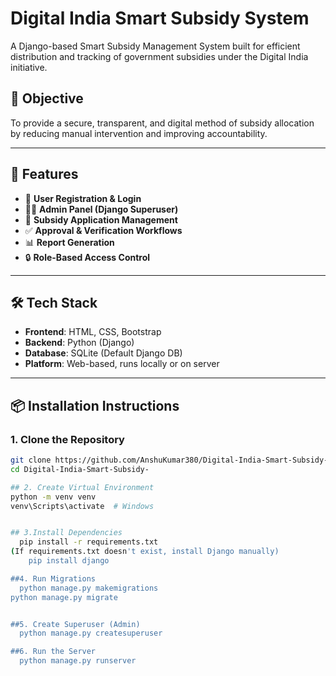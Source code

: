 # Digital India Smart Subsidy System

A Django-based Smart Subsidy Management System built for efficient distribution and tracking of government subsidies under the Digital India initiative.

## 🎯 Objective

To provide a secure, transparent, and digital method of subsidy allocation by reducing manual intervention and improving accountability.

---

## 🚀 Features

- 👤 **User Registration & Login**
- 🧑‍💼 **Admin Panel (Django Superuser)**
- 📜 **Subsidy Application Management**
- ✅ **Approval & Verification Workflows**
- 📊 **Report Generation**
- 🔒 **Role-Based Access Control**

---

## 🛠️ Tech Stack

- **Frontend**: HTML, CSS, Bootstrap
- **Backend**: Python (Django)
- **Database**: SQLite (Default Django DB)
- **Platform**: Web-based, runs locally or on server

---

## 📦 Installation Instructions

### 1. Clone the Repository
```bash
git clone https://github.com/AnshuKumar380/Digital-India-Smart-Subsidy-.git
cd Digital-India-Smart-Subsidy-

## 2. Create Virtual Environment
python -m venv venv
venv\Scripts\activate  # Windows


## 3.Install Dependencies
  pip install -r requirements.txt
(If requirements.txt doesn't exist, install Django manually)
    pip install django

##4. Run Migrations
  python manage.py makemigrations
python manage.py migrate


##5. Create Superuser (Admin)
  python manage.py createsuperuser

##6. Run the Server
  python manage.py runserver

